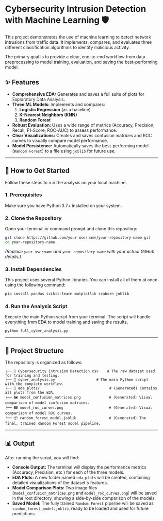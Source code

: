 

# Cybersecurity Intrusion Detection with Machine Learning 🛡️

This project demonstrates the use of machine learning to detect network intrusions from traffic data. It implements, compares, and evaluates three different classification algorithms to identify malicious activity.

The primary goal is to provide a clear, end-to-end workflow from data preprocessing to model training, evaluation, and saving the best-performing model.

## ✨ Features

  - **Comprehensive EDA:** Generates and saves a full suite of plots for Exploratory Data Analysis.
  - **Three ML Models:** Implements and compares:
    1.  **Logistic Regression** (as a baseline)
    2.  **K-Nearest Neighbors (KNN)**
    3.  **Random Forest**
  - **Robust Evaluation:** Uses a wide range of metrics (Accuracy, Precision, Recall, F1-Score, ROC-AUC) to assess performance.
  - **Clear Visualizations:** Creates and saves confusion matrices and ROC curves to visually compare model performance.
  - **Model Persistence:** Automatically saves the best-performing model (`Random Forest`) to a file using `joblib` for future use.

-----

## 🚀 How to Get Started

Follow these steps to run the analysis on your local machine.

### **1. Prerequisites**

Make sure you have Python 3.7+ installed on your system.

### **2. Clone the Repository**

Open your terminal or command prompt and clone this repository:

```bash
git clone https://github.com/your-username/your-repository-name.git
cd your-repository-name
```

*(Replace `your-username` and `your-repository-name` with your actual GitHub details.)*

### **3. Install Dependencies**

This project uses several Python libraries. You can install all of them at once using the following command:

```bash
pip install pandas scikit-learn matplotlib seaborn joblib
```

### **4. Run the Analysis Script**

Execute the main Python script from your terminal. The script will handle everything from EDA to model training and saving the results.

```bash
python full_cyber_analysis.py
```

-----

## 📂 Project Structure

The repository is organized as follows:

```
├── 📄 Cybersecurity Intrusion Detection.csv    # The raw dataset used for training and testing.
├── 🐍 cyber_analysis.py                   # The main Python script with the complete workflow.
├── 📁 eda_plots/                                # (Generated) Contains all plots from the EDA.
├── 🖼️ model_confusion_matrices.png             # (Generated) Visual comparison of model confusion matrices.
├── 🖼️ model_roc_curves.png                     # (Generated) Visual comparison of model ROC curves.
└── 📦 random_forest_model.joblib               # (Generated) The final, trained Random Forest model pipeline.
```

-----

## 📊 Output

After running the script, you will find:

  - **Console Output:** The terminal will display the performance metrics (Accuracy, Precision, etc.) for each of the three models.
  - **EDA Plots:** A new folder named `eda_plots` will be created, containing detailed visualizations of the dataset's features.
  - **Model Comparison Plots:** Two image files (`model_confusion_matrices.png` and `model_roc_curves.png`) will be saved in the root directory, showing a side-by-side comparison of the models.
  - **Saved Model:** The fully trained `Random Forest` pipeline will be saved as `random_forest_model.joblib`, ready to be loaded and used for future predictions.
